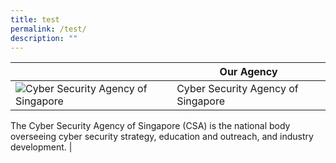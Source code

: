 ```yaml
---
title: test
permalink: /test/
description: ""
---
```



|  | Our Agency |
| -------- | -------- |
| ![Cyber Security Agency of Singapore]()     | Cyber Security Agency of Singapore

The Cyber Security Agency of Singapore (CSA) is the national body overseeing cyber security strategy, education and outreach, and industry development.  |

